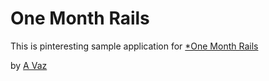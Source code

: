 # One Month Rails

This is pinteresting sample application for [*One Month Rails](http://onemonthrails.com)

by [A Vaz](http://spanelement.com)